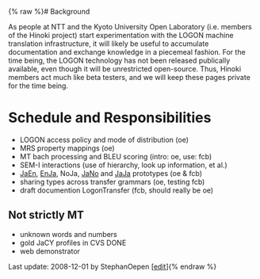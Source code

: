 {% raw %}# Background

As people at NTT and the Kyoto University Open Laboratory (i.e. members
of the Hinoki project) start experimentation with the LOGON machine
translation infrastructure, it will likely be useful to accumulate
documentation and exchange knowledge in a piecemeal fashion. For the
time being, the LOGON technology has not been released publically
available, even though it will be unrestricted open-source. Thus, Hinoki
members act much like beta testers, and we will keep these pages private
for the time being.

# Schedule and Responsibilities

- LOGON access policy and mode of distribution (oe)
- MRS property mappings (oe)
- MT bach processing and BLEU scoring (intro: oe, use: fcb)
- SEM-I interactions (use of hierarchy, look up information, et al.)
- [JaEn](/JaEn), [EnJa](/EnJa), NoJa, [JaNo](/JaNo) and
[JaJa](/JaJa) prototypes (oe & fcb)
- sharing types across transfer grammars (oe, testing fcb)
- draft documention LogonTransfer (fcb, should really
be oe)

## Not strictly MT

- unknown words and numbers
- gold JaCY profiles in CVS DONE
- web demonstrator

Last update: 2008-12-01 by StephanOepen [[edit](https://github.com/delph-in/docs/wiki/MachineTranslationTop/_edit)]{% endraw %}